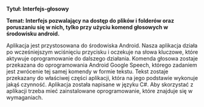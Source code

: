 <b>Tytuł: Interfejs-głosowy</b>

<b>Temat: Interfejs pozwalający na dostęp do plików i folderów oraz poruszaniu się w nich, tylko przy użyciu komend głosowych w środowisku android.</b>

Aplikacja jest przystosowana do środowiska Android. Nasza aplikacja działa po wcześniejszym wciśnięciu przycisku i oczekuje na słowa kluczowe, które aktywuje oprogramowanie do dalszego działania. Komenda głosowa zostaje przekazana do oprogramowania Android Google Speech, którego zadaniem jest zwrócenie tej samej komendy w formie tekstu. Tekst zostaje przekazany do właściwej części aplikacji, która na jego podstawie wykonuje jakąś czynność. Aplikacja została napisane w języku C#. Aby skorzystać z aplikacji trzeba mieć zainstalowane oprogramowanie, które znajduje się w wymaganiach. 











